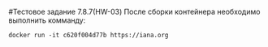 #Тестовое задание 7.8.7(HW-03)
После сборки контейнера необходимо выполнить комманду:
``` shell
docker run -it c620f004d77b https://iana.org
```
